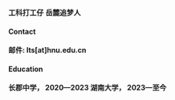 


**工科打工仔**
**岳麓追梦人**

#### Contact

**邮件: lts[at]hnu.edu.cn**

#### Education

**长郡中学， 2020—2023
湖南大学， 2023—至今**

